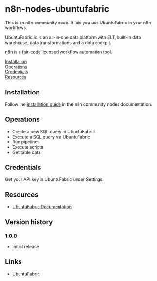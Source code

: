 # n8n-nodes-ubuntufabric

This is an n8n community node. It lets you use UbuntuFabric in your n8n workflows.

UbuntuFabric.io is an all-in-one data platform with ELT, built-in data warehouse, data transformations and a data cockpit.

[n8n](https://n8n.io/) is a [fair-code licensed](https://docs.n8n.io/reference/license/) workflow automation tool.

[Installation](#installation)  
[Operations](#operations)  
[Credentials](#credentials)  
[Resources](#resources)  

## Installation

Follow the [installation guide](https://docs.n8n.io/integrations/community-nodes/installation/) in the n8n community nodes documentation.

## Operations

* Create a new SQL query in UbuntuFabric
* Execute a SQL query via UbuntuFabric
* Run pipelines
* Execute scripts
* Get table data

## Credentials

Get your API key in UbuntuFabric under Settings.

## Resources

* [UbuntuFabric Documentation](https://help.ubuntufabric.io)

## Version history

### 1.0.0

* Initial release

## Links

* [UbuntuFabric](https://ubuntufabric.io)